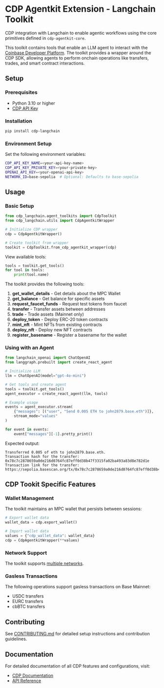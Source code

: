 # CDP Agentkit Extension - Langchain Toolkit
CDP integration with Langchain to enable agentic workflows using the core primitives defined in `cdp-agentkit-core`.

This toolkit contains tools that enable an LLM agent to interact with the [Coinbase Developer Platform](https://docs.cdp.coinbase.com/). The toolkit provides a wrapper around the CDP SDK, allowing agents to perform onchain operations like transfers, trades, and smart contract interactions.

## Setup

### Prerequisites
- Python 3.10 or higher 
- [CDP API Key](https://portal.cdp.coinbase.com/access/api)

### Installation

```bash
pip install cdp-langchain
```

### Environment Setup

Set the following environment variables:

```bash
CDP_API_KEY_NAME=<your-api-key-name>
CDP_API_KEY_PRIVATE_KEY=<your-private-key>
OPENAI_API_KEY=<your-openai-api-key>
NETWORK_ID=base-sepolia  # Optional: Defaults to base-sepolia
```

## Usage

### Basic Setup

```python
from cdp_langchain.agent_toolkits import CdpToolkit
from cdp_langchain.utils import CdpAgentkitWrapper

# Initialize CDP wrapper
cdp = CdpAgentkitWrapper()

# Create toolkit from wrapper
toolkit = CdpToolkit.from_cdp_agentkit_wrapper(cdp)
```

View available tools:
```python
tools = toolkit.get_tools()
for tool in tools:
    print(tool.name)
```

The toolkit provides the following tools:

1. **get_wallet_details** - Get details about the MPC Wallet
2. **get_balance** - Get balance for specific assets
3. **request_faucet_funds** - Request test tokens from faucet
4. **transfer** - Transfer assets between addresses
5. **trade** - Trade assets (Mainnet only)
6. **deploy_token** - Deploy ERC-20 token contracts
7. **mint_nft** - Mint NFTs from existing contracts
8. **deploy_nft** - Deploy new NFT contracts
9. **register_basename** - Register a basename for the wallet

### Using with an Agent

```python
from langchain_openai import ChatOpenAI
from langgraph.prebuilt import create_react_agent

# Initialize LLM
llm = ChatOpenAI(model="gpt-4o-mini")

# Get tools and create agent
tools = toolkit.get_tools()
agent_executor = create_react_agent(llm, tools)

# Example usage
events = agent_executor.stream(
    {"messages": [("user", "Send 0.005 ETH to john2879.base.eth")]},
    stream_mode="values"
)

for event in events:
    event["messages"][-1].pretty_print()
```
Expected output:
```
Transferred 0.005 of eth to john2879.base.eth.
Transaction hash for the transfer: 0x78c7c2878659a0de216d0764fc87eff0d38b47f3315fa02ba493a83d8e782d1e
Transaction link for the transfer: https://sepolia.basescan.org/tx/0x78c7c2878659a0de216d0764fc87eff0d38b47f3315fa02ba493a83d8e782d1
```
## CDP Tookit Specific Features

### Wallet Management
The toolkit maintains an MPC wallet that persists between sessions:

```python
# Export wallet data
wallet_data = cdp.export_wallet()

# Import wallet data
values = {"cdp_wallet_data": wallet_data}
cdp = CdpAgentkitWrapper(**values)
```

### Network Support
The toolkit supports [multiple networks](https://docs.cdp.coinbase.com/cdp-sdk/docs/networks).

### Gasless Transactions
The following operations support gasless transactions on Base Mainnet:
- USDC transfers
- EURC transfers
- cbBTC transfers

## Contributing
See [CONTRIBUTING.md](../CONTRIBUTING.md) for detailed setup instructions and contribution guidelines.

## Documentation
For detailed documentation of all CDP features and configurations, visit:
- [CDP Documentation](https://docs.cdp.coinbase.com/mpc-wallet/docs/welcome)
- [API Reference](https://api.python.langchain.com/en/latest/agent_toolkits/cdp_langchain.agent_toolkits.cdp_toolkit.CDPToolkit.html)